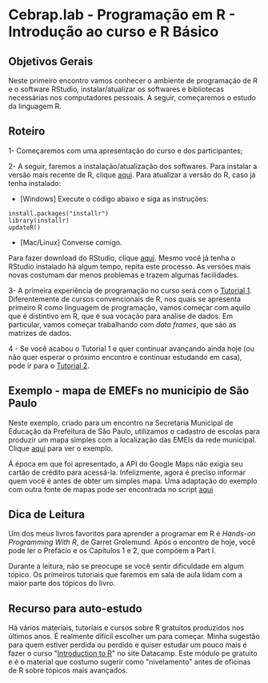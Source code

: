 #  Cebrap.lab - Programação em R - Introdução ao curso e R Básico

## Objetivos Gerais

Neste primeiro encontro vamos conhecer o ambiente de programação de R e o software RStudio, instalar/atualizar os softwares e bibliotecas necessárias nos computadores pessoais. A seguir, começaremos o estudo da linguagem R.

## Roteiro

1- Começaremos com uma apresentação do curso e dos participantes;

2- A seguir, faremos a instalação/atualização dos softwares. Para instalar a versão mais recente de R, clique [aqui](https://cran.r-project.org/). Para atualizar a versão do R, caso já tenha instalado:

- [Windows] Execute o código abaixo e siga as instruções:

```{r}
install.packages("installr")
library(installr)
updateR()
```

 - [Mac/Linux] Converse comigo.

Para fazer download do RStudio, clique [aqui](https://www.rstudio.com/products/rstudio/download/#download). Mesmo você já tenha o RStudio instalado há algum tempo, repita este processo. As versões mais novas costumam dar menos problemas e trazem algumas facilidades.

3- A primeira experiência de programação no curso será com o [Tutorial 1](https://github.com/leobarone/cebrap_lab_cetic_programacao_r/blob/master/tutorials/tutorial01.md). Diferentemente de cursos convencionais de R, nos quais se apresenta primeiro R como linguagem de programação, vamos começar com aquilo que é distintivo em R, que é sua vocação para análise de dados. Em particular, vamos começar trabalhando com _data frames_, que são as matrizes de dados.

4 - Se você acabou o Tutorial 1 e quer continuar avançando ainda hoje (ou não quer esperar o próximo encontro e continuar estudando em casa), pode ir para o [Tutorial 2](https://github.com/leobarone/cebrap_lab_cetic_programacao_r/blob/master/tutorials/tutorial02.md).


## Exemplo - mapa de EMEFs no município de São Paulo

Neste exemplo, criado para um encontro na Secretaria Municipal de Educação da Prefeitura de São Paulo, utilizamos o cadastro de escolas para produzir um mapa simples com a localização das EMEIs da rede municipal. Clique
[aqui](https://github.com/leobarone/meetup_patio_digital_microdados/blob/master/into_R.md) para ver o exemplo.

Á época em que foi apresentado, a API do Google Maps não exigia seu cartão de crédito para acessá-la. Infelizmente, agora é preciso informar quem você é antes de obter um simples mapa. Uma adaptação do exemplo com outra fonte de mapas pode ser encontrada no script [aqui](https://github.com/leobarone/cebrap_lab_cetic_programacao_r/blob/master/code/exemplo_mapa_emeis.R) 

## Dica de Leitura

Um dos meus livros favoritos para aprender a programar em R é _Hands-on Programming With R_, de Garret Grolemund. Após o encontro de hoje, você pode ler o Prefácio e os Capítulos 1 e 2, que compõem a Part I.

Durante a leitura, não se preocupe se você sentir dificuldade em algum tópico. Os primeiros tutoriais que faremos em sala de aula lidam com a maior parte dos tópicos do livro.

## Recurso para auto-estudo

Há vários materiais, tutoriais e cursos sobre R gratuitos produzidos nos últimos anos. É realmente difícil escolher um para começar. Minha sugestão para quem estiver perdida ou perdido e quiser estudar um pouco mais é fazer o curso "[Introduction to R](https://www.datacamp.com/courses/free-introduction-to-r)" no site Datacamp. Este módulo pe gratuito e é o material que costumo sugerir como "nivelamento" antes de oficinas de R sobre tópicos mais avançados.
